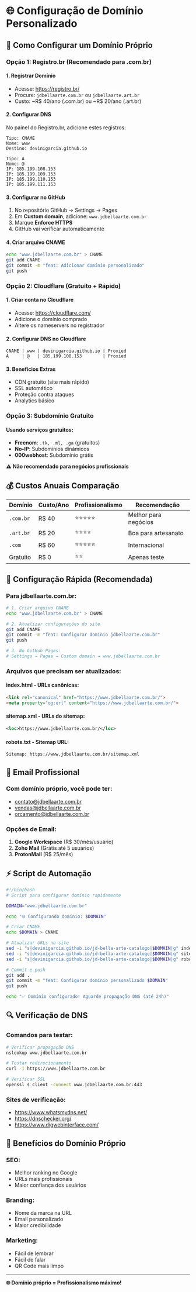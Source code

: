 # 🌐 Configuração de Domínio Personalizado

## 🎯 **Como Configurar um Domínio Próprio**

### **Opção 1: Registro.br (Recomendado para .com.br)**

#### **1. Registrar Domínio**
- Acesse: https://registro.br/
- Procure: `jdbellaarte.com.br` ou `jdbellaarte.art.br`
- Custo: ~R$ 40/ano (.com.br) ou ~R$ 20/ano (.art.br)

#### **2. Configurar DNS**
No painel do Registro.br, adicione estes registros:

```
Tipo: CNAME
Nome: www
Destino: devinigarcia.github.io

Tipo: A
Nome: @
IP: 185.199.108.153
IP: 185.199.109.153
IP: 185.199.110.153
IP: 185.199.111.153
```

#### **3. Configurar no GitHub**
1. No repositório GitHub → Settings → Pages
2. Em **Custom domain**, adicione: `www.jdbellaarte.com.br`
3. Marque **Enforce HTTPS**
4. GitHub vai verificar automaticamente

#### **4. Criar arquivo CNAME**
```bash
echo "www.jdbellaarte.com.br" > CNAME
git add CNAME
git commit -m "feat: Adicionar domínio personalizado"
git push
```

### **Opção 2: Cloudflare (Gratuito + Rápido)**

#### **1. Criar conta no Cloudflare**
- Acesse: https://cloudflare.com/
- Adicione o domínio comprado
- Altere os nameservers no registrador

#### **2. Configurar DNS no Cloudflare**
```
CNAME | www | devinigarcia.github.io | Proxied
A     | @   | 185.199.108.153        | Proxied
```

#### **3. Benefícios Extras**
- CDN gratuito (site mais rápido)
- SSL automático
- Proteção contra ataques
- Analytics básico

### **Opção 3: Subdomínio Gratuito**

#### **Usando serviços gratuitos:**
- **Freenom**: `.tk, .ml, .ga` (gratuitos)
- **No-IP**: Subdomínios dinâmicos
- **000webhost**: Subdomínio grátis

⚠️ **Não recomendado para negócios profissionais**

## 💰 **Custos Anuais Comparação**

| Domínio | Custo/Ano | Profissionalismo | Recomendação |
|---------|-----------|------------------|--------------|
| `.com.br` | R$ 40 | ⭐⭐⭐⭐⭐ | Melhor para negócios |
| `.art.br` | R$ 20 | ⭐⭐⭐⭐ | Boa para artesanato |
| `.com` | R$ 60 | ⭐⭐⭐⭐⭐ | Internacional |
| Gratuito | R$ 0 | ⭐⭐ | Apenas teste |

## 🚀 **Configuração Rápida (Recomendada)**

### **Para jdbellaarte.com.br:**

```bash
# 1. Criar arquivo CNAME
echo "www.jdbellaarte.com.br" > CNAME

# 2. Atualizar configurações do site
git add CNAME
git commit -m "feat: Configurar domínio jdbellaarte.com.br"
git push

# 3. No GitHub Pages:
# Settings → Pages → Custom domain → www.jdbellaarte.com.br
```

### **Arquivos que precisam ser atualizados:**

#### **index.html** - URLs canônicas:
```html
<link rel="canonical" href="https://www.jdbellaarte.com.br/">
<meta property="og:url" content="https://www.jdbellaarte.com.br/">
```

#### **sitemap.xml** - URLs do sitemap:
```xml
<loc>https://www.jdbellaarte.com.br/</loc>
```

#### **robots.txt** - Sitemap URL:
```
Sitemap: https://www.jdbellaarte.com.br/sitemap.xml
```

## 📧 **Email Profissional**

### **Com domínio próprio, você pode ter:**
- contato@jdbellaarte.com.br
- vendas@jdbellaarte.com.br
- orcamento@jdbellaarte.com.br

### **Opções de Email:**
1. **Google Workspace** (R$ 30/mês/usuário)
2. **Zoho Mail** (Grátis até 5 usuários)
3. **ProtonMail** (R$ 25/mês)

## ⚡ **Script de Automação**

```bash
#!/bin/bash
# Script para configurar domínio rapidamente

DOMAIN="www.jdbellaarte.com.br"

echo "🌐 Configurando domínio: $DOMAIN"

# Criar CNAME
echo $DOMAIN > CNAME

# Atualizar URLs no site
sed -i "s|devinigarcia.github.io/jd-bella-arte-catalogo|$DOMAIN|g" index.html
sed -i "s|devinigarcia.github.io/jd-bella-arte-catalogo|$DOMAIN|g" sitemap.xml
sed -i "s|devinigarcia.github.io/jd-bella-arte-catalogo|$DOMAIN|g" robots.txt

# Commit e push
git add .
git commit -m "feat: Configurar domínio personalizado $DOMAIN"
git push

echo "✅ Domínio configurado! Aguarde propagação DNS (até 24h)"
```

## 🔍 **Verificação de DNS**

### **Comandos para testar:**
```bash
# Verificar propagação DNS
nslookup www.jdbellaarte.com.br

# Testar redirecionamento
curl -I https://www.jdbellaarte.com.br

# Verificar SSL
openssl s_client -connect www.jdbellaarte.com.br:443
```

### **Sites de verificação:**
- https://www.whatsmydns.net/
- https://dnschecker.org/
- https://www.digwebinterface.com/

## 🎯 **Benefícios do Domínio Próprio**

### **SEO:**
- Melhor ranking no Google
- URLs mais profissionais
- Maior confiança dos usuários

### **Branding:**
- Nome da marca na URL
- Email personalizado
- Maior credibilidade

### **Marketing:**
- Fácil de lembrar
- Fácil de falar
- QR Code mais limpo

---

**🌐 Domínio próprio = Profissionalismo máximo!**
